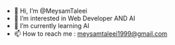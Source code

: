 - 👋 Hi, I’m @MeysamTaleei
- 👀 I’m interested in Web Developer AND AI
- 🌱 I’m currently learning AI
- 📫 How to reach me : meysamtaleei1999@gmail.com

<!---
MeysamTaleei/MeysamTaleei is a ✨ special ✨ repository because its `README.md` (this file) appears on your GitHub profile.
You can click the Preview link to take a look at your changes.
--->

